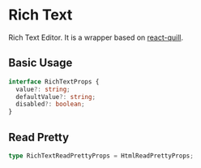 # Rich Text

Rich Text Editor. It is a wrapper based on [react-quill](https://github.com/zenoamaro/react-quill).

## Basic Usage

```ts
interface RichTextProps {
  value?: string;
  defaultValue?: string;
  disabled?: boolean;
}
```

<code src="./demos/new-demos/basic.tsx"></code>

## Read Pretty

```ts
type RichTextReadPrettyProps = HtmlReadPrettyProps;
```

<code src="./demos/new-demos/read-pretty.tsx"></code>
